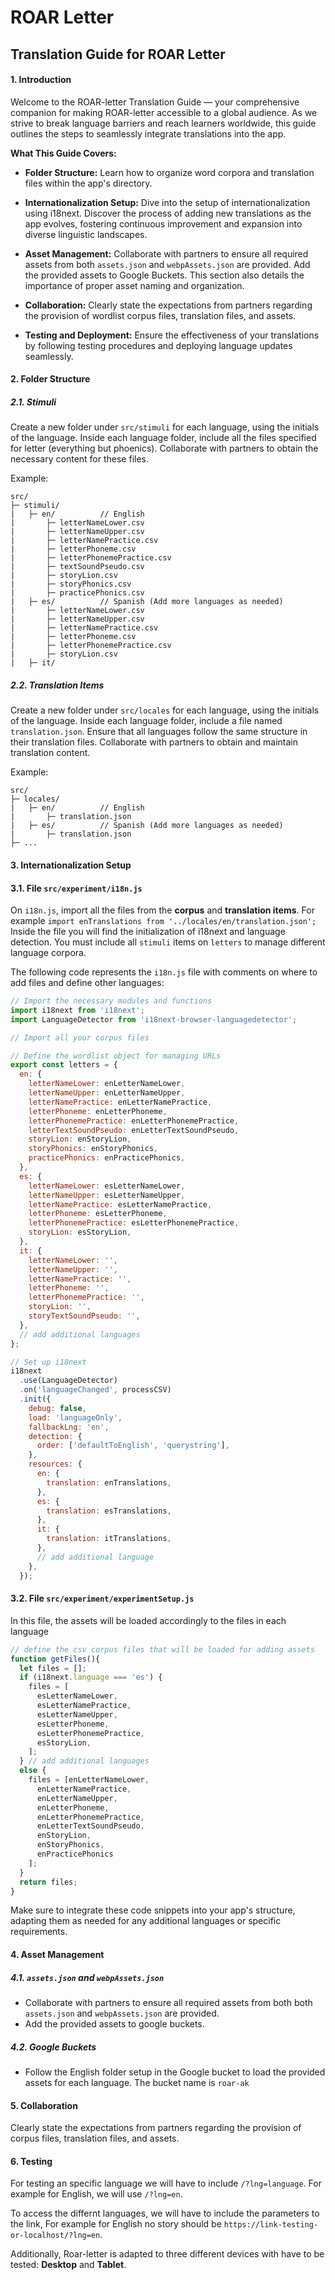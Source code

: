 # ROAR Letter

## Translation Guide for ROAR Letter

#### 1. Introduction
Welcome to the ROAR-letter Translation Guide — your comprehensive companion for making ROAR-letter accessible to a global audience. As we strive to break language barriers and reach learners worldwide, this guide outlines the steps to seamlessly integrate translations into the app.

**What This Guide Covers:**
- **Folder Structure:** Learn how to organize word corpora and translation files within the app's directory.

- **Internationalization Setup:** Dive into the setup of internationalization using i18next. Discover the process of adding new translations as the app evolves, fostering continuous improvement and expansion into diverse linguistic landscapes.

- **Asset Management:** Collaborate with partners to ensure all required assets from both `assets.json` and `webpAssets.json` are provided. Add the provided assets to Google Buckets. This section also details the importance of proper asset naming and organization.

- **Collaboration:** Clearly state the expectations from partners regarding the provision of wordlist corpus files, translation files, and assets.

- **Testing and Deployment:** Ensure the effectiveness of your translations by following testing procedures and deploying language updates seamlessly.

#### 2. Folder Structure

##### 2.1. Stimuli
Create a new folder under `src/stimuli` for each language, using the initials of the language. Inside each language folder, include all the files specified for letter (everything but phoenics). Collaborate with partners to obtain the necessary content for these files.

Example:
```
src/
├─ stimuli/
|   ├─ en/          // English
|       ├─ letterNameLower.csv
|       ├─ letterNameUpper.csv
|       ├─ letterNamePractice.csv
|       ├─ letterPhoneme.csv
|       ├─ letterPhonemePractice.csv
|       ├─ textSoundPseudo.csv
|       ├─ storyLion.csv
|       ├─ storyPhonics.csv
|       ├─ practicePhonics.csv
|   ├─ es/          // Spanish (Add more languages as needed)
|       ├─ letterNameLower.csv
|       ├─ letterNameUpper.csv
|       ├─ letterNamePractice.csv
|       ├─ letterPhoneme.csv
|       ├─ letterPhonemePractice.csv
|       ├─ storyLion.csv
|   ├─ it/
```

##### 2.2. Translation Items
Create a new folder under `src/locales` for each language, using the initials of the language. Inside each language folder, include a file named `translation.json`. Ensure that all languages follow the same structure in their translation files. Collaborate with partners to obtain and maintain translation content.

Example:
```
src/
├─ locales/
|   ├─ en/          // English
|       ├─ translation.json
|   ├─ es/          // Spanish (Add more languages as needed)
|       ├─ translation.json
├─ ...
```


#### 3. Internationalization Setup

#### 3.1. File `src/experiment/i18n.js`

On `i18n.js`, import all the files from the **corpus** and **translation items**. For example `import enTranslations from '../locales/en/translation.json';`
Inside the file you will find the initialization of i18next and language detection. 
You must include all `stimuli` items on `letters` to manage different language corpora.

The following code represents the `i18n.js` file with comments on where to add files and define other languages:

```javascript
// Import the necessary modules and functions
import i18next from 'i18next';
import LanguageDetector from 'i18next-browser-languagedetector';

// Import all your corpus files

// Define the wordlist object for managing URLs
export const letters = {
  en: {
    letterNameLower: enLetterNameLower,
    letterNameUpper: enLetterNameUpper,
    letterNamePractice: enLetterNamePractice,
    letterPhoneme: enLetterPhoneme,
    letterPhonemePractice: enLetterPhonemePractice,
    letterTextSoundPseudo: enLetterTextSoundPseudo,
    storyLion: enStoryLion,
    storyPhonics: enStoryPhonics,
    practicePhonics: enPracticePhonics,
  },
  es: {
    letterNameLower: esLetterNameLower,
    letterNameUpper: esLetterNameUpper,
    letterNamePractice: esLetterNamePractice,
    letterPhoneme: esLetterPhoneme,
    letterPhonemePractice: esLetterPhonemePractice,
    storyLion: esStoryLion,
  },
  it: {
    letterNameLower: '',
    letterNameUpper: '',
    letterNamePractice: '',
    letterPhoneme: '',
    letterPhonemePractice: '',
    storyLion: '',
    storyTextSoundPseudo: '',
  },
  // add additional languages
};

// Set up i18next
i18next
  .use(LanguageDetector)
  .on('languageChanged', processCSV)
  .init({
    debug: false,
    load: 'languageOnly',
    fallbackLng: 'en',
    detection: {
      order: ['defaultToEnglish', 'querystring'],
    },
    resources: {
      en: {
        translation: enTranslations,
      },
      es: {
        translation: esTranslations,
      },
      it: {
        translation: itTranslations,
      },
      // add additional language
    },
  });


```

#### 3.2. File `src/experiment/experimentSetup.js`

In this file, the assets will be loaded accordingly to the files in each language

```javascript
// define the csv corpus files that will be loaded for adding assets
function getFiles(){
  let files = [];
  if (i18next.language === 'es') {
    files = [
      esLetterNameLower,
      esLetterNamePractice,
      esLetterNameUpper, 
      esLetterPhoneme, 
      esLetterPhonemePractice,
      esStoryLion,
    ];
  } // add additional languages
  else {
    files = [enLetterNameLower,
      enLetterNamePractice,
      enLetterNameUpper, 
      enLetterPhoneme, 
      enLetterPhonemePractice,
      enLetterTextSoundPseudo,
      enStoryLion,
      enStoryPhonics,
      enPracticePhonics
    ];
  }
  return files;
}
```

Make sure to integrate these code snippets into your app's structure, adapting them as needed for any additional languages or specific requirements.

#### 4. Asset Management

##### 4.1. `assets.json` and `webpAssets.json`
- Collaborate with partners to ensure all required assets from both  both `assets.json` and `webpAssets.json` are provided.
- Add the provided assets to google buckets.

##### 4.2. Google Buckets
- Follow the English folder setup in the Google bucket to load the provided assets for each language. The bucket name is `roar-ak`

#### 5. Collaboration
Clearly state the expectations from partners regarding the provision of corpus files, translation files, and assets.

#### 6. Testing
For testing an specific language we will have to include `/?lng=language`. For example for English, we will use `/?lng=en`.

To access the differnt languages, we will have to include the parameters to the link, For example for English no story should be `https://link-testing-or-localhost/?lng=en`.

Additionally, Roar-letter is adapted to three different devices with have to be tested: **Desktop** and **Tablet**.
